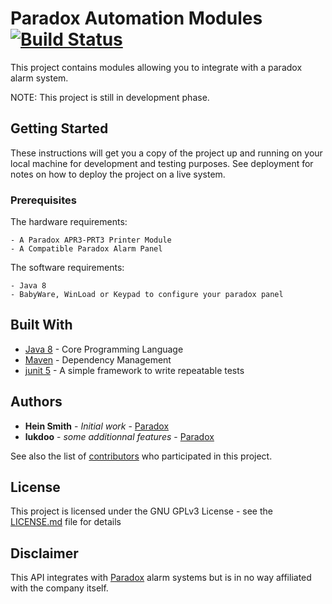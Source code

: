 # Paradox Automation Modules [![Build Status](https://travis-ci.org/somejavadev/paradox.svg?branch=master)](https://travis-ci.org/somejavadev/paradox)

This project contains modules allowing you to integrate with a paradox alarm system.

NOTE: This project is still in development phase.

## Getting Started

These instructions will get you a copy of the project up and running on your local machine for development and testing purposes. See deployment for notes on how to deploy the project on a live system.

### Prerequisites

The hardware requirements:

```
- A Paradox APR3-PRT3 Printer Module
- A Compatible Paradox Alarm Panel
```

The software requirements:

```
- Java 8
- BabyWare, WinLoad or Keypad to configure your paradox panel
```

## Built With

* [Java 8](http://www.oracle.com/technetwork/java/javase/overview/java8-2100321.html) - Core Programming Language
* [Maven](https://maven.apache.org/) - Dependency Management
* [junit 5](http://junit.org/junit5/) - A simple framework to write repeatable tests

## Authors

* **Hein Smith** - *Initial work* - [Paradox](https://github.com/somejavadev/paradox)
* **lukdoo** - *some additionnal features* - [Paradox](https://github.com/lukdoo/paradox)

See also the list of [contributors](https://github.com/somejavadev/paradox/graphs/contributors) who participated in this project.

## License

This project is licensed under the GNU GPLv3 License - see the [LICENSE.md](LICENSE.md) file for details

## Disclaimer

This API integrates with [Paradox](http://www.paradox.com/) alarm systems but is in no way affiliated with the company itself.
